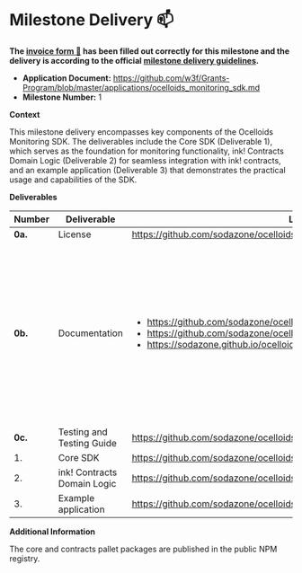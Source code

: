 # Milestone Delivery :mailbox:

**The [invoice form :memo:](https://docs.google.com/forms/d/e/1FAIpQLSfmNYaoCgrxyhzgoKQ0ynQvnNRoTmgApz9NrMp-hd8mhIiO0A/viewform) has been filled out correctly for this milestone and the delivery is according to the official [milestone delivery guidelines](https://github.com/w3f/Grants-Program/blob/master/docs/Support%20Docs/milestone-deliverables-guidelines.md).**

* **Application Document:** https://github.com/w3f/Grants-Program/blob/master/applications/ocelloids_monitoring_sdk.md
* **Milestone Number:** 1

**Context**

This milestone delivery encompasses key components of the Ocelloids Monitoring SDK. The deliverables include the Core SDK (Deliverable 1), which serves as the foundation for monitoring functionality, ink! Contracts Domain Logic (Deliverable 2) for seamless integration with ink! contracts, and an example application (Deliverable 3) that demonstrates the practical usage and capabilities of the SDK.

**Deliverables**

| Number  | Deliverable   | Link | Notes |
| ------- | ------------- | ------------- |------------- |
| **0a.** | License       | https://github.com/sodazone/ocelloids/blob/main/LICENSE | |
| **0b.** | Documentation | <ul><li>https://github.com/sodazone/ocelloids/blob/main/README.md</li><li>https://github.com/sodazone/ocelloids/blob/main/guides/QUICKSTART.md</li><li>https://sodazone.github.io/ocelloids/</li></ul>| There are detailed READMEs for each module and also inline source code documentation. We also have a quickstart guide and a documentation site to help with setting up the first Ocelloids project. |
| **0c.** | Testing and Testing Guide | https://github.com/sodazone/ocelloids#testing | |
| 1.      | Core SDK | https://github.com/sodazone/ocelloids/tree/main/packages/core | |
| 2.      | ink! Contracts Domain Logic | https://github.com/sodazone/ocelloids/tree/main/packages/pallets/contracts | |
| 3.      | Example application | https://github.com/sodazone/ocelloids/tree/main/examples/watch-contracts | |

**Additional Information**

The core and contracts pallet packages are published in the public NPM registry.
